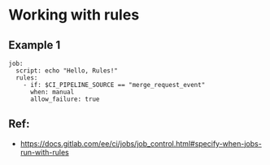 # Working with rules 

## Example 1 

```
job:
  script: echo "Hello, Rules!"
  rules:
    - if: $CI_PIPELINE_SOURCE == "merge_request_event"
      when: manual
      allow_failure: true

```

## Ref:

  * https://docs.gitlab.com/ee/ci/jobs/job_control.html#specify-when-jobs-run-with-rules
